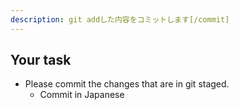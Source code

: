 ```yaml
---
description: git addした内容をコミットします[/commit]
---
```


## Your task

- Please commit the changes that are in git staged.
  - Commit in Japanese
